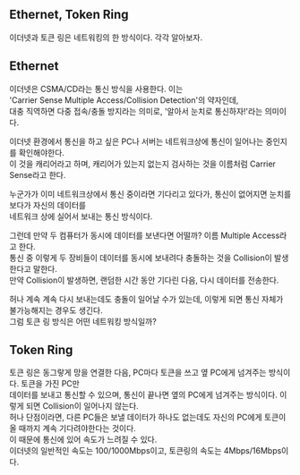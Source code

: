 ## Ethernet, Token Ring

이더넷과 토큰 링은 네트워킹의 한 방식이다. 각각 알아보자.

## Ethernet

이더넷은 CSMA/CD라는 통신 방식을 사용한다. 이는  
'Carrier Sense Multiple Access/Collision Detection'의 약자인데,  
대충 직역하면 다중 접속/충돌 방지라는 의미로, '알아서 눈치로 통신하자!'라는 의미이다.

이더넷 환경에서 통신을 하고 싶은 PC나 서버는 네트워크상에 통신이 일어나는 중인지를 확인해야한다.  
이 것을 캐리어라고 하며, 캐리어가 있는지 없는지 검사하는 것을 이름처럼 Carrier Sense라고 한다.

누군가가 이미 네트워크상에서 통신 중이라면 기다리고 있다가, 통신이 없어지면 눈치를 보다가 자신의 데이터를  
네트워크 상에 실어서 보내는 통신 방식이다.

그런데 만약 두 컴퓨터가 동시에 데이터를 보낸다면 어떨까? 이름 Multiple Access라고 한다.  
통신 중 이렇게 두 장비들이 데이터를 동시에 보내려다 충돌하는 것을 Collision이 발생한다고 말한다.  
만약 Collision이 발생하면, 랜덤한 시간 동안 기다린 다음, 다시 데이터를 전송한다.

허나 계속 계속 다시 보내는데도 충돌이 일어날 수가 있는데, 이렇게 되면 통신 자체가 불가능해지는 경우도 생긴다.  
그럼 토큰 링 방식은 어떤 네트워킹 방식일까?

## Token Ring

토큰 링은 동그랗게 망을 연결한 다음, PC마다 토큰을 쓰고 옆 PC에게 넘겨주는 방식이다. 토큰을 가진 PC만  
데이터를 보내고 통신할 수 있으며, 통신이 끝나면 옆의 PC에게 넘겨주는 방식이다. 이렇게 되면 Collision이 일어나지 않는다.  
허나 단점이라면, 다른 PC들은 보낼 데이터가 하나도 없는데도 자신의 PC에게 토큰이 올 때까지 계속 기다려야한다는 것이다.  
이 때문에 통신에 있어 속도가 느려질 수 있다.  
이더넷의 일반적인 속도는 100/1000Mbps이고, 토큰링의 속도는 4Mbps/16Mbps이다.
